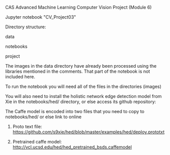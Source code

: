 CAS Advanced Machine Learning Computer Vision Project (Module 6)

Jupyter notebook "CV_Project03"

Directory structure:

  data
  
  notebooks
  
  project
  
The images in the data directory have already been processed using the libraries mentioned in the comments. That part of the notebook is not included here.

To run the notebook you will need all of the files in the directories (images)

You will also need to install the holistic network edge detection model from Xie in the notebooks/hed/ directory, or else access its github repository:

  The Caffe model is encoded into two files that you need to copy to notebooks/hed/ or else link to online
  
  1. Proto text file: https://github.com/s9xie/hed/blob/master/examples/hed/deploy.prototxt
  
  2. Pretrained caffe model: http://vcl.ucsd.edu/hed/hed_pretrained_bsds.caffemodel
